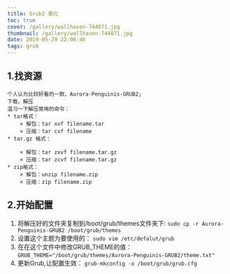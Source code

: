 ```yaml
---
title: Grub2 美化
toc: true
cover: /gallery/wallhaven-744071.jpg
thumbnail: /gallery/wallhaven-744071.jpg
date: 2019-05-29 22:06:46
tags: grub
---
```


## 1.找资源
	个人认为比较好看的一款，Aurora-Penguinis-GRUB2;
	下载，解压
	温习一下解压常用的命令：
	* tar格式：
		× 解包：tar xvf filename.tar
		× 压缩：tar cvf filename
	* tar.gz 格式：
<!-- more -->
		× 解包：tar zxvf filename.tar.gz
		× 压缩：tar zcvf filename.tar.gz
	* zip格式：
		× 解包：unzip filename.zip
		× 压缩：zip filename.zip
## 2.开始配置
1.	将解压好的文件夹复制到/boot/grub/themes文件夹下:
	`sudo cp -r Aurora-Penguinis-GRUB2 /boot/grub/themes`
2.	设置这个主题为要使用的：
	`sudo vim /etc/defalut/grub`
3.	在在这个文件中修改GRUB_THEME的值：
	`GRUB_THEME="/boot/grub/themes/Aurora-Penguinis-GRUB2/theme.txt"`
4.	更新Grub,让配置生效：
	`grub-mkconfig -o /boot/grub/grub.cfg`


